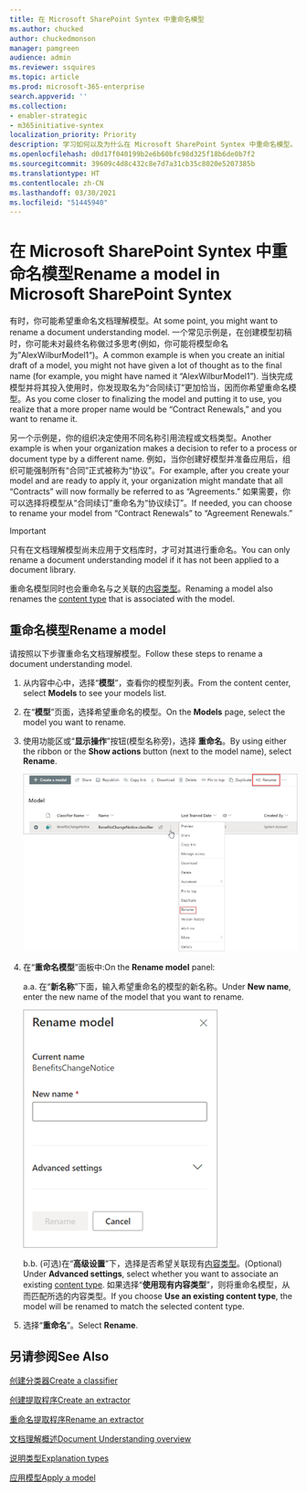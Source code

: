 ```yaml
---
title: 在 Microsoft SharePoint Syntex 中重命名模型
ms.author: chucked
author: chuckedmonson
manager: pamgreen
audience: admin
ms.reviewer: ssquires
ms.topic: article
ms.prod: microsoft-365-enterprise
search.appverid: ''
ms.collection:
- enabler-strategic
- m365initiative-syntex
localization_priority: Priority
description: 学习如何以及为什么在 Microsoft SharePoint Syntex 中重命名模型。
ms.openlocfilehash: d0d17f040199b2e6b60bfc98d325f18b6de0b7f2
ms.sourcegitcommit: 39609c4d8c432c8e7d7a31cb35c8020e5207385b
ms.translationtype: HT
ms.contentlocale: zh-CN
ms.lasthandoff: 03/30/2021
ms.locfileid: "51445940"
---
```

# <a name="rename-a-model-in-microsoft-sharepoint-syntex"></a><span data-ttu-id="c3d3a-103">在 Microsoft SharePoint Syntex 中重命名模型</span><span class="sxs-lookup"><span data-stu-id="c3d3a-103">Rename a model in Microsoft SharePoint Syntex</span></span>

<span data-ttu-id="c3d3a-104">有时，你可能希望重命名文档理解模型。</span><span class="sxs-lookup"><span data-stu-id="c3d3a-104">At some point, you might want to rename a document understanding model.</span></span> <span data-ttu-id="c3d3a-105">一个常见示例是，在创建模型初稿时，你可能未对最终名称做过多思考(例如，你可能将模型命名为”AlexWilburModel1“)。</span><span class="sxs-lookup"><span data-stu-id="c3d3a-105">A common example is when you create an initial draft of a model, you might not have given a lot of thought as to the final name (for example, you might have named it “AlexWilburModel1”).</span></span> <span data-ttu-id="c3d3a-106">当快完成模型并将其投入使用时，你发现取名为“合同续订”更加恰当，因而你希望重命名模型。</span><span class="sxs-lookup"><span data-stu-id="c3d3a-106">As you come closer to finalizing the model and putting it to use, you realize that a more proper name would be “Contract Renewals,” and you want to rename it.</span></span>  

<span data-ttu-id="c3d3a-107">另一个示例是，你的组织决定使用不同名称引用流程或文档类型。</span><span class="sxs-lookup"><span data-stu-id="c3d3a-107">Another example is when your organization makes a decision to refer to a process or document type by a different name.</span></span> <span data-ttu-id="c3d3a-108">例如，当你创建好模型并准备应用后，组织可能强制所有“合同”正式被称为“协议”。</span><span class="sxs-lookup"><span data-stu-id="c3d3a-108">For example, after you create your model and are ready to apply it, your organization might mandate that all “Contracts” will now formally be referred to as “Agreements.”</span></span> <span data-ttu-id="c3d3a-109">如果需要，你可以选择将模型从“合同续订”重命名为“协议续订”。</span><span class="sxs-lookup"><span data-stu-id="c3d3a-109">If needed, you can choose to rename your model from “Contract Renewals” to “Agreement Renewals.”</span></span>

> [!IMPORTANT]
> <span data-ttu-id="c3d3a-110">只有在文档理解模型尚未应用于文档库时，才可对其进行重命名。</span><span class="sxs-lookup"><span data-stu-id="c3d3a-110">You can only rename a document understanding model if it has not been applied to a document library.</span></span> 

<span data-ttu-id="c3d3a-111">重命名模型同时也会重命名与之关联的[内容类型](/sharepoint/governance/content-type-and-workflow-planning#content-type-overview)。</span><span class="sxs-lookup"><span data-stu-id="c3d3a-111">Renaming a model also renames the [content type](/sharepoint/governance/content-type-and-workflow-planning#content-type-overview) that is associated with the model.</span></span>

## <a name="rename-a-model"></a><span data-ttu-id="c3d3a-112">重命名模型</span><span class="sxs-lookup"><span data-stu-id="c3d3a-112">Rename a model</span></span>

<span data-ttu-id="c3d3a-113">请按照以下步骤重命名文档理解模型。</span><span class="sxs-lookup"><span data-stu-id="c3d3a-113">Follow these steps to rename a document understanding model.</span></span>

1. <span data-ttu-id="c3d3a-114">从内容中心中，选择“**模型**”，查看你的模型列表。</span><span class="sxs-lookup"><span data-stu-id="c3d3a-114">From the content center, select **Models** to see your models list.</span></span>

2. <span data-ttu-id="c3d3a-115">在“**模型**”页面，选择希望重命名的模型。</span><span class="sxs-lookup"><span data-stu-id="c3d3a-115">On the **Models** page, select the model you want to rename.</span></span>

3. <span data-ttu-id="c3d3a-116">使用功能区或“**显示操作**”按钮(模型名称旁)，选择 **重命名**。</span><span class="sxs-lookup"><span data-stu-id="c3d3a-116">By using either the ribbon or the **Show actions** button (next to the model name), select **Rename**.</span></span> </br>

    ![“模型”页面的屏幕截图显示了所选的模型，其中突出显示了“重命名”选项。](../media/content-understanding/select-model-rename-both.png) </br>

4. <span data-ttu-id="c3d3a-118">在“**重命名模型**”面板中:</span><span class="sxs-lookup"><span data-stu-id="c3d3a-118">On the **Rename model** panel:</span></span>

   <span data-ttu-id="c3d3a-119">a.</span><span class="sxs-lookup"><span data-stu-id="c3d3a-119">a.</span></span> <span data-ttu-id="c3d3a-120">在“**新名称**”下面，输入希望重命名的模型的新名称。</span><span class="sxs-lookup"><span data-stu-id="c3d3a-120">Under **New name**, enter the new name of the model that you want to rename.</span></span></br>

    ![屏幕截图显示了“重命名”模型面板。](../media/content-understanding/rename-model-panel.png) </br>

   <span data-ttu-id="c3d3a-122">b.</span><span class="sxs-lookup"><span data-stu-id="c3d3a-122">b.</span></span> <span data-ttu-id="c3d3a-123">(可选)在“**高级设置**”下，选择是否希望关联现有[内容类型](/sharepoint/governance/content-type-and-workflow-planning#content-type-overview)。</span><span class="sxs-lookup"><span data-stu-id="c3d3a-123">(Optional) Under **Advanced settings**, select whether you want to associate an existing [content type](/sharepoint/governance/content-type-and-workflow-planning#content-type-overview).</span></span> <span data-ttu-id="c3d3a-124">如果选择“**使用现有内容类型**”，则将重命名模型，从而匹配所选的内容类型。</span><span class="sxs-lookup"><span data-stu-id="c3d3a-124">If you choose **Use an existing content type**, the model will be renamed to match the selected content type.</span></span>

5. <span data-ttu-id="c3d3a-125">选择“**重命名**”。</span><span class="sxs-lookup"><span data-stu-id="c3d3a-125">Select **Rename**.</span></span>

## <a name="see-also"></a><span data-ttu-id="c3d3a-126">另请参阅</span><span class="sxs-lookup"><span data-stu-id="c3d3a-126">See Also</span></span>
[<span data-ttu-id="c3d3a-127">创建分类器</span><span class="sxs-lookup"><span data-stu-id="c3d3a-127">Create a classifier</span></span>](create-a-classifier.md)

[<span data-ttu-id="c3d3a-128">创建提取程序</span><span class="sxs-lookup"><span data-stu-id="c3d3a-128">Create an extractor</span></span>](create-an-extractor.md)

[<span data-ttu-id="c3d3a-129">重命名提取程序</span><span class="sxs-lookup"><span data-stu-id="c3d3a-129">Rename an extractor</span></span>](rename-an-extractor.md)

[<span data-ttu-id="c3d3a-130">文档理解概述</span><span class="sxs-lookup"><span data-stu-id="c3d3a-130">Document Understanding overview</span></span>](document-understanding-overview.md)

[<span data-ttu-id="c3d3a-131">说明类型</span><span class="sxs-lookup"><span data-stu-id="c3d3a-131">Explanation types</span></span>](explanation-types-overview.md)

[<span data-ttu-id="c3d3a-132">应用模型</span><span class="sxs-lookup"><span data-stu-id="c3d3a-132">Apply a model</span></span>](apply-a-model.md) 
